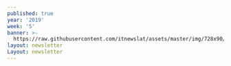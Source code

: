 ```yaml
---
published: true
year: '2019'
week: '5'
banner: >-
  https://raw.githubusercontent.com/itnewslat/assets/master/img/728x90/Banner-Resumen.jpg
layout: newsletter
Layout: newsletter
---
```

